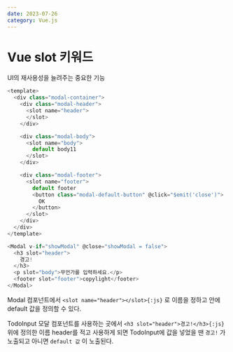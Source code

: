 ```yaml
---
date: 2023-07-26
category: Vue.js
---
```


# Vue slot 키워드

UI의 재사용성을 늘려주는 중요한 기능

```javascript title="components/common/Modal.vue" /slot/#a
<template>
  <div class="modal-container">
    <div class="modal-header">
      <slot name="header">
      </slot>
    </div>

    <div class="modal-body">
      <slot name="body">
        default body11
      </slot>
    </div>

    <div class="modal-footer">
      <slot name="footer">
        default footer
        <button class="modal-default-button" @click="$emit('close')">
          OK
        </button>
      </slot>
    </div>
  </div>
</template>
```

```javascript title="components/TodoInput.vue" /slot/#b
<Modal v-if="showModal" @close="showModal = false">
  <h3 slot="header">
    경고!
  </h3>
  <p slot="body">무언가를 입력하세요.</p>
  <footer slot="footer">copylight</footer>
</Modal>
```

Modal 컴포넌트에서 `<slot name="header"></slot>{:js}` 로 이름을 정하고 안에 default 값을 정의할 수 있다. 


TodoInput 모달 컴포넌트를 사용하는 곳에서 `<h3 slot="header">경고!</h3>{:js}` 위에 정의한 이름 header를 적고 사용하게 되면
TodoInput에 값을 넣었을 땐 `경고!` 가 노출되고 아니면 `default 값` 이 노출된다.